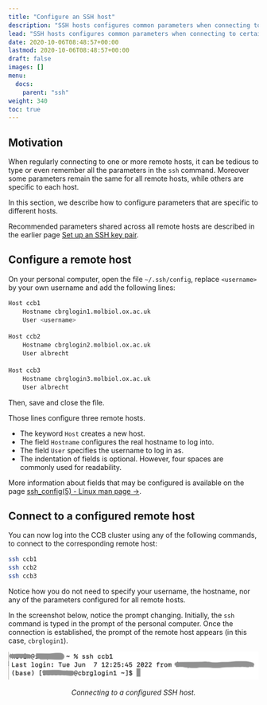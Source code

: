 ```yaml
---
title: "Configure an SSH host"
description: "SSH hosts configures common parameters when connecting to certain hosts."
lead: "SSH hosts configures common parameters when connecting to certain hosts."
date: 2020-10-06T08:48:57+00:00
lastmod: 2020-10-06T08:48:57+00:00
draft: false
images: []
menu:
  docs:
    parent: "ssh"
weight: 340
toc: true
---
```


## Motivation

When regularly connecting to one or more remote hosts, it can be tedious to type
or even remember all the parameters in the `ssh` command.
Moreover some parameters remain the same for all remote hosts, while others are
specific to each host.

In this section, we describe how to configure parameters that are specific
to different hosts.

Recommended parameters shared across all remote hosts are described in the earlier
page [Set up an SSH key pair](../ssh-key-pair/#configuring-the-ssh-client).

## Configure a remote host

On your personal computer, open the file `~/.ssh/config`,
replace `<username>` by your own username and add the following lines:

```bash
Host ccb1
    Hostname cbrglogin1.molbiol.ox.ac.uk
    User <username>

Host ccb2
    Hostname cbrglogin2.molbiol.ox.ac.uk
    User albrecht

Host ccb3
    Hostname cbrglogin3.molbiol.ox.ac.uk
    User albrecht
```

Then, save and close the file.

Those lines configure three remote hosts.

* The keyword `Host` creates a new host.
* The field `Hostname` configures the real hostname to log into.
* The field `User` specifies the username to log in as.
* The indentation of fields is optional.
  However, four spaces are commonly used for readability.

More information about fields that may be configured is available on the page
[ssh_config(5) - Linux man page →](https://linux.die.net/man/5/ssh_config).

## Connect to a configured remote host

You can now log into the CCB cluster using any of the following commands,
to connect to the corresponding remote host:

```bash
ssh ccb1
ssh ccb2
ssh ccb3
```

Notice how you do not need to specify your username, the hostname,
nor any of the parameters configured for all remote hosts.

In the screenshot below, notice the prompt changing.
Initially, the `ssh` command is typed in the prompt of the personal computer.
Once the connection is established, the prompt of the remote host appears
(in this case, `cbrglogin1`).

![Connecting to a configured SSH host.](ssh-host.png)

<p align='center'><i>Connecting to a configured SSH host.</i></p>

